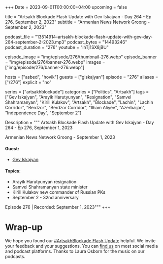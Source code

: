 +++
Date = 2023-09-01T00:00:00+04:00
upcoming = false

title = "Artsakh Blockade Flash Update with Gev Iskajyan - Day 264 - Ep 276, September 2, 2023"
subtitle = "Armenian News Network Groong - September 2, 2023"

podcast_file = "13514914-artsakh-blockade-flash-update-with-gev-day-264-september-2-2023.mp3"
podcast_bytes = "14493246"
podcast_duration = "276"
youtube = "lhTj1SX8jBU"

episode_image = "img/episode/276/thumbnail-276.webp"
episode_banner = "img/episode/276/banner-276.webp"
images = ["img/episode/276/banner-276.webp"]

hosts = ["asbed", "hovik"]
guests = ["giskajyan"]
episode = "276"
aliases = ["/276"]
explicit = "no"

series = ["artsakhblockade"]
categories = ["Politics", "Artsakh"]
tags = ["Gev Iskajyan", "Arayik Harutyunyan", "Resignation", "Samvel Shahramanyan", "Kirill Kulakov", "Artsakh", "Blockade", "Lachin", "Lachin Corridor", "Berdzor", "Berdzor Corridor", "Ilham Aliyev", "Azerbaijan", "Independence Day", "September 2"]

Description = """
Artsakh Blockade Flash Update with Gev Iskajyan - Day 264 - Ep 276, September 1, 2023

Armenian News Network Groong - September 1, 2023

#### Guest: 
* [Gev Iskajyan](/guest/giskajyan)

#### Topics:
* Arayik Harutyunyan resignation
* Samvel Shahramanyan state minister
* Kirill Kulakov new commander of Russian PKs
* September 2 - 32nd anniversary

Episode 276 | Recorded: September 1, 2023"""
+++

# Wrap-up

We hope you found our [#ArtsakhBlockade Flash Update](https://podcasts.groong.org/) helpful. We invite your feedback and your suggestions. You can [find us](https://linktr.ee/groong) on most social media and podcast platforms. Thanks to Laura Osborn for the music on our podcasts.
